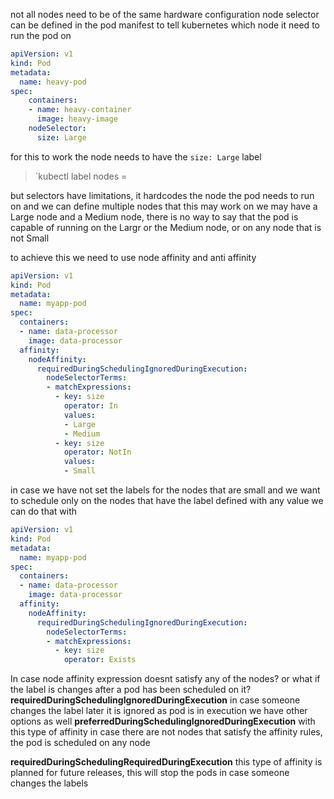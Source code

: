 not all nodes need to be of the same hardware configuration
node selector can be defined in the pod manifest to tell kubernetes which node it need to run the pod on

```yml
apiVersion: v1
kind: Pod
metadata:
  name: heavy-pod
spec: 
	containers: 
	- name: heavy-container
	  image: heavy-image
	nodeSelector:
	  size: Large
```

for this to work the node needs to have the `size: Large` label

> `kubectl label nodes <node-name> <label-key>=<label-value>

but selectors have limitations, it hardcodes the node the pod needs to run on and we can define multiple nodes that this may work on
we may have a Large node and a Medium node, there is no way to say that the pod is capable of running on the Largr or the Medium node, or on any node that is not Small

to achieve this we need to use node affinity and anti affinity

```yml
apiVersion: v1
kind: Pod
metadata:
  name: myapp-pod
spec:
  containers:
  - name: data-processor
    image: data-processor
  affinity:
    nodeAffinity:
      requiredDuringSchedulingIgnoredDuringExecution:
        nodeSelectorTerms:
        - matchExpressions:
          - key: size
            operator: In
            values:
            - Large
            - Medium
          - key: size
            operator: NotIn
            values:
            - Small
```

in case we have not set the labels for the nodes that are small and we want to schedule only on the nodes that have the label defined with any value we can do that with
```yml
apiVersion: v1
kind: Pod
metadata:
  name: myapp-pod
spec:
  containers:
  - name: data-processor
    image: data-processor
  affinity:
    nodeAffinity:
      requiredDuringSchedulingIgnoredDuringExecution:
        nodeSelectorTerms:
        - matchExpressions:
          - key: size
            operator: Exists
```

In case node affinity expression doesnt satisfy any of the nodes? or what if the label is changes after a pod has been scheduled on it?
**requiredDuringSchedulingIgnoredDuringExecution**
in case someone changes the label later it is ignored as pod is in execution
we have other options as well
**preferredDuringSchedulingIgnoredDuringExecution**
with this type of affinity in case there are not nodes that satisfy the affinity rules, the pod is scheduled on any node

**requiredDuringSchedulingRequiredDuringExecution**
this type of affinity is planned for future releases, this will stop the pods in case someone changes the labels